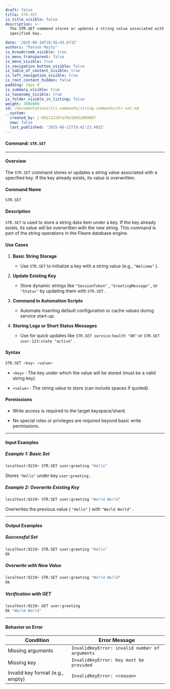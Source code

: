 ```yaml
---
draft: false
title: STR.SET
is_title_visible: false
description: >-
  The STR.SET command stores or updates a string value associated with a
  specified key. 

date: '2025-06-18T18:56:43.873Z'
authors: "Parash Maity"
is_breadcrumb_visible: true
is_menu_transparent: false
is_menu_visible: true
is_navigation_button_visible: false
is_table_of_content_visible: true
is_left_navigation_visible: true
is_root_content_hidden: false
padding: 15px 0
is_summary_visible: true
is_taxonomy_visible: true
is_folder_visible_in_listing: false
weight: 3000000
id: /documentations/cli-commands/string-commands/str-set.md
__system:
  created_by: i-602132207af9e10032069067
  new: false
  last_published: '2025-06-21T19:42:23.485Z'
---
```

#### Command: `STR.SET` 

***

#### **Overview**

The `STR.SET` command stores or updates a string value associated with a specified key. If the key already exists, its value is overwritten.

#### **Command Name**

 `STR.SET` 

#### **Description**

 `STR.SET` is used to store a string data item under a key. If the key already exists, its value will be overwritten with the new string. This command is part of the string operations in the Fleare database engine.

#### **Use Cases**

1. **Basic String Storage**

   * Use `STR.SET` to initialize a key with a string value (e.g., `"Welcome"` ).

2. **Update Existing Key**

   * Store dynamic strings like `"SessionToken"` , `"GreetingMessage"` , or `"Status"` by updating them with `STR.SET` .

3. **Command in Automation Scripts**

   * Automate inserting default configuration or cache values during service start-up.

4. **Storing Logs or Short Status Messages**

   * Use for quick updates like `STR.SET service:health "OK"` or `STR.SET user:123:state "active"` .

#### **Syntax**

```bash 
STR.SET <key> <value>
```

*  `<key>` : The key under which the value will be stored (must be a valid string key).

*  `<value>` : The string value to store (can include spaces if quoted).

#### **Permissions**

* Write access is required to the target keyspace/shard.

* No special roles or privileges are required beyond basic write permissions.

***

#### **Input Examples**

##### Example 1: Basic Set

```bash 
localhost:9219> STR.SET user:greeting "Hello"
```

Stores `"Hello"` under key `user:greeting` .

##### Example 2: Overwrite Existing Key

```bash 
localhost:9219> STR.SET user:greeting "World World"
```

Overwrites the previous value ( `"Hello"` ) with `"World World"` .

***

#### **Output Examples**

##### Successful Set

```bash 
localhost:9219> STR.SET user:greeting "Hello"
Ok
```

##### Overwrite with New Value

```bash 
localhost:9219> STR.SET user:greeting "World World"
Ok
```

##### Verification with GET

```bash 
localhost:9219> GET user:greeting
Ok "World World"
```

***

#### **Behavior on Error**

| Condition                        | Error Message                                     |
| -------------------------------- | ------------------------------------------------- |
| Missing arguments                |  `InvalidKeyError: invalid number of arguments`  |
| Missing key                      |  `InvalidKeyError: Key must be provided`          |
| Invalid key format (e.g., empty) |  `InvalidKeyError: <reason>`                      |

 
